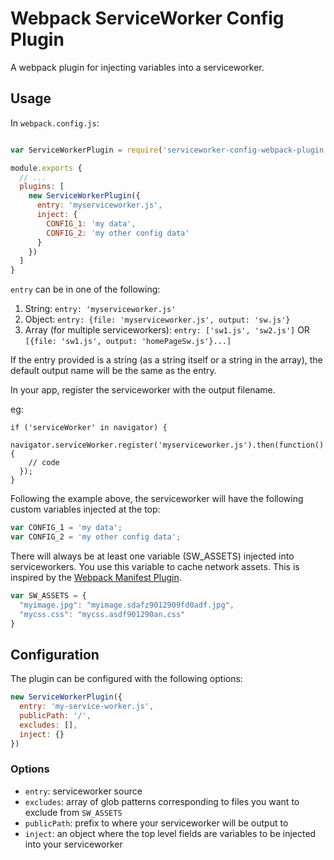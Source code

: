 # Webpack ServiceWorker Config Plugin

A webpack plugin for injecting variables into a serviceworker.

## Usage

In `webpack.config.js`:

```javascript

var ServiceWorkerPlugin = require('serviceworker-config-webpack-plugin');

module.exports {
  // ...
  plugins: [
    new ServiceWorkerPlugin({
      entry: 'myserviceworker.js',
      inject: {
        CONFIG_1: 'my data',
        CONFIG_2: 'my other config data'
      }
    })
  ]
}
```

`entry` can be in one of the following:

1. String: `entry: 'myserviceworker.js'`
2. Object: `entry: {file: 'myserviceworker.js', output: 'sw.js'}`
3. Array (for multiple serviceworkers): `entry: ['sw1.js', 'sw2.js']` OR `[{file: 'sw1.js', output: 'homePageSw.js'}...]`

If the entry provided is a string (as a string itself or a string in the array), the default output name will be the same
as the entry.


In your app, register the serviceworker with the output filename.

eg:

```
if ('serviceWorker' in navigator) {
  navigator.serviceWorker.register('myserviceworker.js').then(function() {
    // code
  });
}
```

Following the example above, the serviceworker will have the following custom variables injected at the top:

```javascript
var CONFIG_1 = 'my data';
var CONFIG_2 = 'my other config data';
```

There will always be at least one variable (SW_ASSETS) injected into serviceworkers.
You use this variable to cache network assets.
This is inspired by the [Webpack Manifest Plugin](https://github.com/danethurber/webpack-manifest-plugin).

```javascript
var SW_ASSETS = {
  "myimage.jpg": "myimage.sdafz9012909fd0adf.jpg",
  "mycss.css": "mycss.asdf901290an.css"
}
```

## Configuration

The plugin can be configured with the following options:

```javascript
new ServiceWorkerPlugin({
  entry: 'my-service-worker.js',
  publicPath: '/',
  excludes: [],
  inject: {}
})
```

### Options

- `entry`: serviceworker source
- `excludes`: array of glob patterns corresponding to files you want to exclude from `SW_ASSETS`
- `publicPath`: prefix to where your serviceworker will be output to
- `inject`: an object where the top level fields are variables to be injected into your serviceworker

